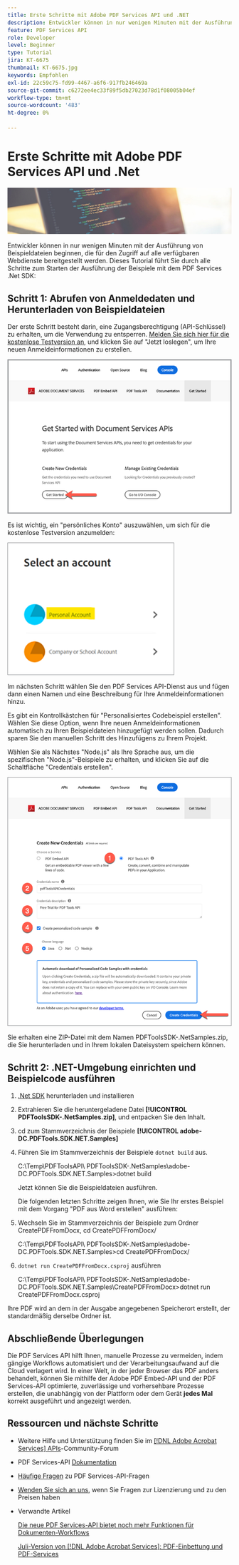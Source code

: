 ```yaml
---
title: Erste Schritte mit Adobe PDF Services API und .NET
description: Entwickler können in nur wenigen Minuten mit der Ausführung von Beispieldateien beginnen, die für den Zugriff auf alle verfügbaren Webdienste bereitgestellt werden.
feature: PDF Services API
role: Developer
level: Beginner
type: Tutorial
jira: KT-6675
thumbnail: KT-6675.jpg
keywords: Empfohlen
exl-id: 22c59c75-fd99-4467-a6f6-917fb246469a
source-git-commit: c6272ee4ec33f89f5db27023d78d1f08005b04ef
workflow-type: tm+mt
source-wordcount: '483'
ht-degree: 0%

---
```


# Erste Schritte mit Adobe PDF Services API und .Net

![PDF-Hero-Image erstellen](assets/GettingStartedJava_hero.jpg)

Entwickler können in nur wenigen Minuten mit der Ausführung von Beispieldateien beginnen, die für den Zugriff auf alle verfügbaren Webdienste bereitgestellt werden. Dieses Tutorial führt Sie durch alle Schritte zum Starten der Ausführung der Beispiele mit dem PDF Services .Net SDK:

## Schritt 1: Abrufen von Anmeldedaten und Herunterladen von Beispieldateien

Der erste Schritt besteht darin, eine Zugangsberechtigung (API-Schlüssel) zu erhalten, um die Verwendung zu entsperren. [Melden Sie sich hier für die kostenlose Testversion an](https://www.adobe.io/apis/documentcloud/dcsdk/gettingstarted.html), und klicken Sie auf &quot;Jetzt loslegen&quot;, um Ihre neuen Anmeldeinformationen zu erstellen.

![1. Schritt](assets/GettingStartedJava_step1.png)

Es ist wichtig, ein &quot;persönliches Konto&quot; auszuwählen, um sich für die kostenlose Testversion anzumelden:

![Persönlich](assets/GettingStartedJava_personal.png)

Im nächsten Schritt wählen Sie den PDF Services API-Dienst aus und fügen dann einen Namen und eine Beschreibung für Ihre Anmeldeinformationen hinzu.

Es gibt ein Kontrollkästchen für &quot;Personalisiertes Codebeispiel erstellen&quot;. Wählen Sie diese Option, wenn Ihre neuen Anmeldeinformationen automatisch zu Ihren Beispieldateien hinzugefügt werden sollen. Dadurch sparen Sie den manuellen Schritt des Hinzufügens zu Ihrem Projekt.

Wählen Sie als Nächstes &quot;Node.js&quot; als Ihre Sprache aus, um die spezifischen &quot;Node.js&quot;-Beispiele zu erhalten, und klicken Sie auf die Schaltfläche &quot;Credentials erstellen&quot;.

![Anmeldeinformationen](assets/GettingStartedJava_credentials.png)

Sie erhalten eine ZIP-Datei mit dem Namen PDFToolsSDK-.NetSamples.zip, die Sie herunterladen und in Ihrem lokalen Dateisystem speichern können.

## Schritt 2: .NET-Umgebung einrichten und Beispielcode ausführen

1. [.Net SDK](https://dotnet.microsoft.com/learn/dotnet/hello-world-tutorial/install) herunterladen und installieren
1. Extrahieren Sie die heruntergeladene Datei **[!UICONTROL PDFToolsSDK-.NetSamples.zip]**, und entpacken Sie den Inhalt.
1. cd zum Stammverzeichnis der Beispiele **[!UICONTROL adobe-DC.PDFTools.SDK.NET.Samples]**
1. Führen Sie im Stammverzeichnis der Beispiele `dotnet build` aus.

   C:\Temp\PDFToolsAPI\ PDFToolsSDK-.NetSamples\adobe-DC.PDFTools.SDK.NET.Samples>dotnet build

   Jetzt können Sie die Beispieldateien ausführen.

   Die folgenden letzten Schritte zeigen Ihnen, wie Sie Ihr erstes Beispiel mit dem Vorgang &quot;PDF aus Word erstellen&quot; ausführen:

1. Wechseln Sie im Stammverzeichnis der Beispiele zum Ordner CreatePDFFromDocx, cd CreatePDFFromDocx/

   C:\Temp\PDFToolsAPI\ PDFToolsSDK-.NetSamples\adobe-DC.PDFTools.SDK.NET.Samples>cd CreatePDFFromDocx/

1. `dotnet run CreatePDFFromDocx.csproj` ausführen

   C:\Temp\PDFToolsAPI\ PDFToolsSDK-.NetSamples\adobe-DC.PDFTools.SDK.NET.Samples\CreatePDFFromDocx>dotnet run CreatePDFFromDocx.csproj

Ihre PDF wird an dem in der Ausgabe angegebenen Speicherort erstellt, der standardmäßig derselbe Ordner ist.

## Abschließende Überlegungen

Die PDF Services API hilft Ihnen, manuelle Prozesse zu vermeiden, indem gängige Workflows automatisiert und der Verarbeitungsaufwand auf die Cloud verlagert wird. In einer Welt, in der jeder Browser das PDF anders behandelt, können Sie mithilfe der Adobe PDF Embed-API und der PDF Services-API optimierte, zuverlässige und vorhersehbare Prozesse erstellen, die unabhängig von der Plattform oder dem Gerät **jedes Mal** korrekt ausgeführt und angezeigt werden.

## Ressourcen und nächste Schritte

* Weitere Hilfe und Unterstützung finden Sie im [[!DNL Adobe Acrobat Services] APIs](https://community.adobe.com/t5/document-cloud-sdk/bd-p/Document-Cloud-SDK?page=1&sort=latest_replies&filter=all)-Community-Forum

* PDF Services-API [Dokumentation](https://www.adobe.com/go/pdftoolsapi_doc)

* [Häufige Fragen](https://community.adobe.com/t5/contentarchivals/contentarchivedpage/message-uid/10726197) zu PDF Services-API-Fragen

* [Wenden Sie sich an uns](https://www.adobe.com/go/pdftoolsapi_requestform), wenn Sie Fragen zur Lizenzierung und zu den Preisen haben

* Verwandte Artikel

  [Die neue PDF Services-API bietet noch mehr Funktionen für Dokumenten-Workflows](https://community.adobe.com/t5/acrobat-services-api-discussions/new-pdf-tools-api-brings-more-capabilities-for-document-services/m-p/11294170)

  [Juli-Version von  [!DNL Adobe Acrobat Services]: PDF-Einbettung und PDF-Services](https://medium.com/adobetech/july-release-of-adobe-document-services-pdf-embed-and-pdf-tools-17211bf7776d)
